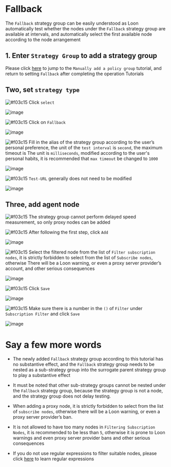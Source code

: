 # Fallback

The `Fallback` strategy group can be easily understood as Loon automatically test whether the nodes under the `Fallback` strategy group are available at intervals, and automatically select the first available node according to the node arrangement

## 1. Enter `Strategy Group` to add a strategy group

Please click [here](https://github.com/chiupam/tutorial/blob/master/Loon/Plus/New_Proxy_Group_EN.md) to jump to the `Manually add a policy group` tutorial, and return to setting `Fallback` after completing the operation Tutorials

## Two, set `strategy type`

![#f03c15](https://placehold.it/15/f03c15/000000?text=+) Click `select`

![image](https://raw.githubusercontent.com/TiyNa/LoonManualimg/main/Plus/URL-Test_1.jpg)

![#f03c15](https://placehold.it/15/f03c15/000000?text=+) Click on `Fallback`

![image](https://raw.githubusercontent.com/TiyNa/LoonManualimg/main/Plus/Fallback_1.jpg)

![#f03c15](https://placehold.it/15/f03c15/000000?text=+) Fill in the alias of the strategy group according to the user’s personal preference, the unit of the `test interval` is `second`, the maximum timeout is The unit is `milliseconds`, modified according to the user's personal habits, it is recommended that `max timeout` be changed to `1000`

![image](https://raw.githubusercontent.com/TiyNa/LoonManualimg/main/Plus/Fallback_2.jpg)

![#f03c15](https://placehold.it/15/f03c15/000000?text=+) `Test-URL` generally does not need to be modified

![image](https://raw.githubusercontent.com/TiyNa/LoonManualimg/main/Plus/Fallback_3.jpg)

## Three, add agent node

![#f03c15](https://placehold.it/15/f03c15/000000?text=+) The strategy group cannot perform delayed speed measurement, so only proxy nodes can be added

![#f03c15](https://placehold.it/15/f03c15/000000?text=+) After following the first step, click `Add`

![image](https://raw.githubusercontent.com/TiyNa/LoonManualimg/main/Plus/Fallback_4.jpg)

![#f03c15](https://placehold.it/15/f03c15/000000?text=+) Select the filtered node from the list of `Filter subscription nodes`, it is strictly forbidden to select from the list of `Subscribe nodes`, otherwise There will be a Loon warning, or even a proxy server provider’s account, and other serious consequences

![image](https://raw.githubusercontent.com/TiyNa/LoonManualimg/main/Plus/Fallback_5.jpg)

![#f03c15](https://placehold.it/15/f03c15/000000?text=+) Click `Save`

![image](https://raw.githubusercontent.com/TiyNa/LoonManualimg/main/Plus/Fallback_6.jpg)

![#f03c15](https://placehold.it/15/f03c15/000000?text=+) Make sure there is a number in the `()` of `Filter` under `Subscription Filter` and click `Save`

![image](https://raw.githubusercontent.com/TiyNa/LoonManualimg/main/Plus/Fallback_7.jpg)

# Say a few more words

- The newly added `Fallback` strategy group according to this tutorial has no substantive effect, and the `Fallback` strategy group needs to be nested as a sub-strategy group into the surrogate parent strategy group to play a substantive effect

- It must be noted that other sub-strategy groups cannot be nested under the `Fallback` strategy group, because the strategy group is not a node, and the strategy group does not delay testing.

- When adding a proxy node, it is strictly forbidden to select from the list of `subscribe nodes`, otherwise there will be a Loon warning, or even a proxy server provider’s ban.

- It is not allowed to have too many nodes in `Filtering Subscription Nodes`, it is recommended to be less than `5`, otherwise it is prone to Loon warnings and even proxy server provider bans and other serious consequences

- If you do not use regular expressions to filter suitable nodes, please click [here](https://github.com/chiupam/tutorial/blob/master/Loon/Plus/Regex_EN.md) to learn regular expressions